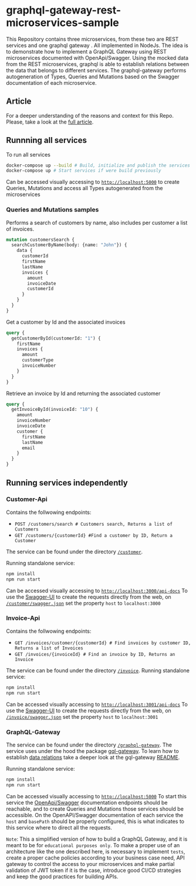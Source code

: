 # graphql-gateway-rest-microservices-sample
This Repository contains three microservices, from these two are REST services and one graphql gateway . All implemented in NodeJs.
The idea is to demonstrate how to implement a GraphQL Gateway using REST microservices documented with OpenApi/Swagger.
Using the mocked data from the REST microservices, graphql is able to establish relations between the data that belongs to different services.
The graphql-gateway performs autogeneration of Types, Queries and Mutations based on the Swagger documentation of each microservice.

## Article
For a deeper understanding of the reasons and context for this Repo. Please, take a look at the [full article](https://github.com/segpacto/graphql-gateway-microservices-sample/tree/master/article.pdf).

## Runnning all services
To run all services
```sh
docker-compose up --build # Build, initialize and publish the services
docker-compose up # Start services if were build previously
```
Can be accessed visually accessing to [`http://localhost:5000`](http://localhost:5000) to create Queries, Mutations and access all Types autogenerated from the microservices

### Queries and Mutations samples
Performs a search of customers by name, also includes per customer a list of invoices.
```graphql
mutation customersSearch {
  searchCustomerByName(body: {name: "John"}) {
    data {
      customerId
      firstName
      lastName
      invoices {
        amount
        invoiceDate
        customerId
      }
    }
  }
}
```
Get a customer by Id and the associated invoices
```graphql
query {
  getCustomerById(customerId: "1") {
    firstName
    invoices {
      amount
      customerType
      invoiceNumber
    }
  }
}
```
Retrieve an invoice by Id and returning the associated customer
```graphql
query {
  getInvoiceById(invoiceId: "10") {
    amount
    invoiceNumber
    invoiceDate
    customer {
      firstName
      lastName
      email
    }
  }
}
```

## Running services independently
### Customer-Api
Contains the follwowing endpoints:
- `POST /customers/search # Customers search, Returns a list of Customers`
- `GET /customers/{customerId} #Find a customer by ID, Return a Customer`

The service can be found under the directory [`/customer`](https://github.com/segpacto/graphql-gateway-microservices-sample/tree/master/customer).

Running standalone service:
```sh
npm install
npm run start
```
Can be accessed visually accessing to [`http://localhost:3000/api-docs`](http://localhost:3000/api-docs)
To use the [Swagger-UI](https://swagger.io/tools/swagger-ui/) to create the requests directly from the web, on [`/customer/swagger.json`](https://github.com/segpacto/graphql-gateway-microservices-sample/blob/master/customer/swagger.json) set the property `host` to `localhost:3000`

### Invoice-Api
Contains the follwowing endpoints:
- `GET /invoices/customer/{customerId} # Find invoices by customer ID, Returns a list of Invoices`
- `GET /invoices/{invoiceId} # Find an invoice by ID, Returns an Invoice`

The service can be found under the directory [`/invoice`](https://github.com/segpacto/graphql-gateway-microservices-sample/tree/master/invoice).
Running standalone service:
```sh
npm install
npm run start
```
Can be accessed visually accessing to [`http://localhost:3001/api-docs`](http://localhost:3001/api-docs)
To use the [Swagger-UI](https://swagger.io/tools/swagger-ui/) to create the requests directly from the web, on [`/invoice/swagger.json`](https://github.com/segpacto/graphql-gateway-microservices-sample/blob/master/invoice/swagger.json) set the property `host` to `localhost:3001`

### GraphQL-Gateway
The service can be found under the directory [`/graphql-gateway`](https://github.com/segpacto/graphql-gateway-microservices-sample/tree/master/graphql-gateway).
The service uses under the hood the package [gql-gateway](https://www.npmjs.com/package/gql-gateway). To learn how to establish [data relations](https://github.com/segpacto/graphql-gateway-microservices-sample/blob/master/graphql-gateway/index.js) take a deeper look at  the gql-gateway [README](https://github.com/segpacto/gql-gateway#readme).

Running standalone service:
```sh
npm install
npm run start
```
Can be accessed visually accessing to [`http://localhost:5000`](http://localhost:5000)
To start this service the [OpenApi/Swagger](https://swagger.io/docs/specification/about/) documentation endpoints should be reachable, and to create Queries and Mutations
those services should be accessible.
On the OpenAPI/Swagger documentation of each service the `host` and `basePath` should be properly configured, this is what indicates to this service where to direct all the requests.


`Note`: This a simplified version of how to build a GraphQL Gateway, and it is meant to be for `educational purposes only`. To make a proper use of an architecture like the one described here, is necessary to implement `tests`, create a proper cache policies according to your business case need, API gateway to control the access to your microservices and make partial validation of JWT token if it is the case, introduce good CI/CD strategies and keep the good practices for building APIs.
